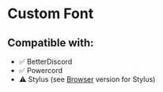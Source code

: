 # Custom Font

## Compatible with:

- ✅ BetterDiscord
- ✅ Powercord
- ⚠ Stylus (see [Browser](https://github.com/discord-addons/discord-addons/blob/master/styles/CustomFontForBrowser.css) version for Stylus)
